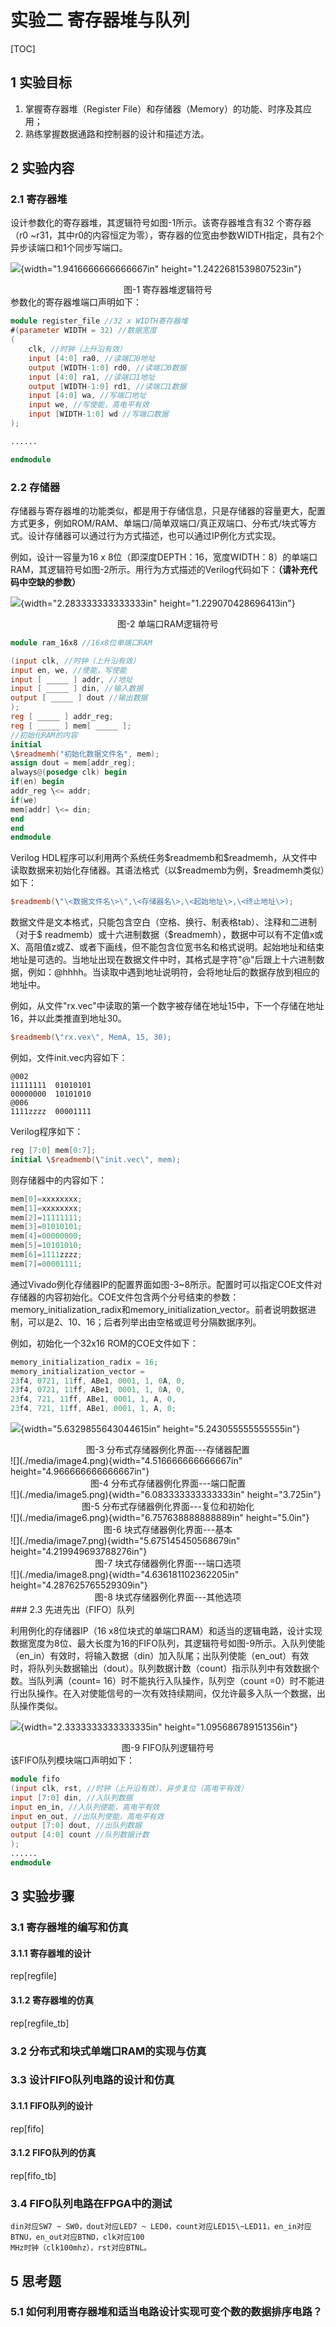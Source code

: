 # 实验二 寄存器堆与队列

[TOC]

## 1 实验目标

1.  掌握寄存器堆（Register File）和存储器（Memory）的功能、时序及其应用；
2.  熟练掌握数据通路和控制器的设计和描述方法。

## 2 实验内容

### 2.1 寄存器堆

设计参数化的寄存器堆，其逻辑符号如图-1所示。该寄存器堆含有32
个寄存器（r0 ~r31，其中r0的内容恒定为零），寄存器的位宽由参数WIDTH指定，具有2个异步读端口和1个同步写端口。

![](./media/image1.png){width="1.9416666666666667in"
height="1.2422681539807523in"}

<center>图-1 寄存器堆逻辑符号
</center>
参数化的寄存器堆端口声明如下：

```verilog
module register_file //32 x WIDTH寄存器堆
#(parameter WIDTH = 32) //数据宽度
(
    clk, //时钟（上升沿有效）
    input [4:0] ra0, //读端口0地址
    output [WIDTH-1:0] rd0, //读端口0数据
    input [4:0] ra1, //读端口1地址
    output [WIDTH-1:0] rd1, //读端口1数据
    input [4:0] wa, //写端口地址
    input we, //写使能，高电平有效
    input [WIDTH-1:0] wd //写端口数据
);

......

endmodule
```



### 2.2 存储器

存储器与寄存器堆的功能类似，都是用于存储信息，只是存储器的容量更大，配置方式更多，例如ROM/RAM、单端口/简单双端口/真正双端口、分布式/块式等方式。设计存储器可以通过行为方式描述，也可以通过IP例化方式实现。

例如，设计一容量为16 x
8位（即深度DEPTH：16，宽度WIDTH：8）的单端口RAM，其逻辑符号如图-2所示。用行为方式描述的Verilog代码如下：**（请补充代码中空缺的参数）**

![](./media/image2.png){width="2.283333333333333in"
height="1.229070428696413in"}

<center>图-2 单端口RAM逻辑符号
</center>

```verilog
module ram_16x8 //16x8位单端口RAM

(input clk, //时钟（上升沿有效）
input en, we, //使能，写使能
input [ _____ ] addr, //地址
input [ _____ ] din, //输入数据
output [ _____ ] dout //输出数据
);
reg [ _____ ] addr_reg;
reg [ _____ ] mem[ _____ ];
//初始化RAM的内容
initial
\$readmemh("初始化数据文件名", mem);
assign dout = mem[addr_reg];
always@(posedge clk) begin
if(en) begin
addr_reg \<= addr;
if(we)
mem[addr] \<= din;
end
end
endmodule
```

Verilog HDL程序可以利用两个系统任务\$readmemb和\$readmemh，从文件中读取数据来初始化存储器。其语法格式（以\$readmemb为例，\$readmemh类似）如下：

```verilog
$readmemb(\"\<数据文件名\>\",\<存储器名\>,\<起始地址\>,\<终止地址\>);
```

数据文件是文本格式，只能包含空白（空格、换行、制表格tab）、注释和二进制（对于\$
readmemb）或十六进制数据（\$readmemh），数据中可以有不定值x或X、高阻值z或Z、或者下画线，但不能包含位宽书名和格式说明。起始地址和结束地址是可选的。当地址出现在数据文件中时，其格式是字符"@"后跟上十六进制数据，例如：\@hhhh。当读取中遇到地址说明符，会将地址后的数据存放到相应的地址中。

例如，从文件"rx.vec"中读取的第一个数字被存储在地址15中，下一个存储在地址16，并以此类推直到地址30。

```verilog
$readmemb(\"rx.vex\", MemA, 15, 30);
```

例如，文件init.vec内容如下：

```
@002
11111111  01010101
00000000  10101010
@006
1111zzzz  00001111
```

Verilog程序如下：

```verilog
reg [7:0] mem[0:7];
initial \$readmemb(\"init.vec\", mem);
```

则存储器中的内容如下：

```verilog
mem[0]=xxxxxxxx;
mem[1]=xxxxxxxx;
mem[2]=11111111;
mem[3]=01010101;
mem[4]=00000000;
mem[5]=10101010;
mem[6]=1111zzzz;
mem[7]=00001111;
```

通过Vivado例化存储器IP的配置界面如图-3\~8所示。配置时可以指定COE文件对存储器的内容初始化。COE文件包含两个分号结束的参数：memory_initialization_radix和memory_initialization_vector。前者说明数据进制，可以是2、10、16；后者列举出由空格或逗号分隔数据序列。

例如，初始化一个32x16 ROM的COE文件如下：

```verilog
memory_initialization_radix = 16;
memory_initialization_vector =
23f4, 0721, 11ff, ABe1, 0001, 1, 0A, 0,
23f4, 0721, 11ff, ABe1, 0001, 1, 0A, 0,
23f4, 721, 11ff, ABe1, 0001, 1, A, 0,
23f4, 721, 11ff, ABe1, 0001, 1, A, 0;
```

![](./media/image3.png){width="5.6329855643044615in"
height="5.243055555555555in"}

<center>图-3 分布式存储器例化界面---存储器配置
</center>
![](./media/image4.png){width="4.516666666666667in"
height="4.966666666666667in"}

<center>图-4 分布式存储器例化界面---端口配置
</center>
![](./media/image5.png){width="6.083333333333333in" height="3.725in"}

<center>图-5 分布式存储器例化界面---复位和初始化
</center>
![](./media/image6.png){width="6.757638888888889in" height="5.0in"}

<center>图-6 块式存储器例化界面---基本
</center>
![](./media/image7.png){width="5.675145450568679in"
height="4.219949693788276in"}

<center>图-7 块式存储器例化界面---端口选项
</center>
![](./media/image8.png){width="4.636181102362205in"
height="4.287625765529309in"}

<center>图-8 块式存储器例化界面---其他选项
</center>
### 2.3 先进先出（FIFO）队列


利用例化的存储器IP（16 x8位块式的单端口RAM）和适当的逻辑电路，设计实现数据宽度为8位、最大长度为16的FIFO队列，其逻辑符号如图-9所示。入队列使能（en_in）有效时，将输入数据（din）加入队尾；出队列使能（en_out）有效时，将队列头数据输出（dout）。队列数据计数（count）指示队列中有效数据个数。当队列满（count= 16）时不能执行入队操作，队列空（count =0）时不能进行出队操作。在入对使能信号的一次有效持续期间，仅允许最多入队一个数据，出队操作类似。

![](./media/image9.png){width="2.3333333333333335in"
height="1.095686789151356in"}

<center>图-9 FIFO队列逻辑符号
</center>
该FIFO队列模块端口声明如下：

```verilog
module fifo
(input clk, rst, //时钟（上升沿有效）、异步复位（高电平有效）
input [7:0] din, //入队列数据
input en_in, //入队列使能，高电平有效
input en_out, //出队列使能，高电平有效
output [7:0] dout, //出队列数据
output [4:0] count //队列数据计数
);
......
endmodule
```

## 3 实验步骤

### 3.1 寄存器堆的编写和仿真

#### 3.1.1 寄存器堆的设计

rep[regfile]

#### 3.1.2 寄存器堆的仿真

rep[regfile_tb]

### 3.2  分布式和块式单端口RAM的实现与仿真

### 3.3  设计FIFO队列电路的设计和仿真

#### 3.1.1 FIFO队列的设计

rep[fifo]

#### 3.1.2 FIFO队列的仿真

rep[fifo_tb]

### 3.4  FIFO队列电路在FPGA中的测试

    din对应SW7 ~ SW0，dout对应LED7 ~ LED0，count对应LED15\~LED11，en_in对应BTNU，en_out对应BTND，clk对应100
    MHz时钟（clk100mhz），rst对应BTNL。

## 5 思考题


### 5.1  如何利用寄存器堆和适当电路设计实现可变个数的数据排序电路？

